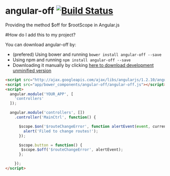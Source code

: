 # angular-off [![Build Status](https://travis-ci.org/gdi2290/angular-off.png?branch=master)](https://travis-ci.org/gdi2290/angular-off)

Providing the method $off for $rootScope in Angular.js

#How do I add this to my project?

You can download angular-off by:

* (prefered) Using bower and running `bower install angular-off --save`
* Using npm and running `npm install angular-off --save`
* Downloading it manually by clicking [here to download development unminified version](https://raw.githubusercontent.com/gdi2290/angular-off/master/angular-off.js)


````html
<script src="http://ajax.googleapis.com/ajax/libs/angularjs/1.2.10/angular.min.js"></script>
<script src="app/bower_components/angular-off/angular-off.js"></script>
<script>
  angular.module('YOUR_APP', [
    'controllers'
  ]);

  angular.module('controllers', [])
    .controller('MainCtrl', function() {

      $scope.$on('$routeChangeError', function alertEvent(event, current, prevous, rejection) {
        alert('Filed to change routes!');
      });

      $scope.button = function() {
       $scope.$off('$routeChangeError', alertEvent);
      };

    });
</script>

````
